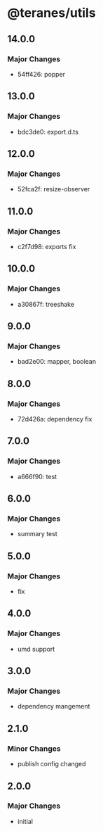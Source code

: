 # @teranes/utils

## 14.0.0

### Major Changes

- 54ff426: popper

## 13.0.0

### Major Changes

- bdc3de0: export.d.ts

## 12.0.0

### Major Changes

- 52fca2f: resize-observer

## 11.0.0

### Major Changes

- c2f7d98: exports fix

## 10.0.0

### Major Changes

- a30867f: treeshake

## 9.0.0

### Major Changes

- bad2e00: mapper, boolean

## 8.0.0

### Major Changes

- 72d426a: dependency fix

## 7.0.0

### Major Changes

- a666f90: test

## 6.0.0

### Major Changes

- summary test

## 5.0.0

### Major Changes

- fix

## 4.0.0

### Major Changes

- umd support

## 3.0.0

### Major Changes

- dependency mangement

## 2.1.0

### Minor Changes

- publish config changed

## 2.0.0

### Major Changes

- initial
